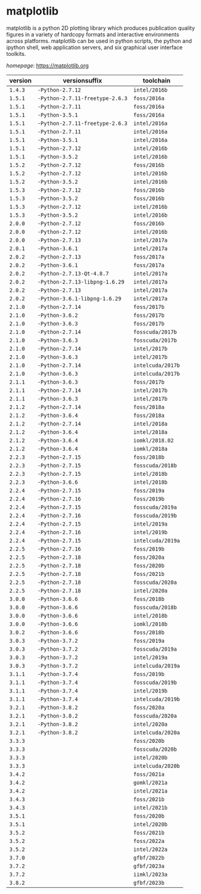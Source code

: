 # matplotlib

matplotlib is a python 2D plotting library which produces publication quality figures in a variety of  hardcopy formats and interactive environments across platforms. matplotlib can be used in python scripts, the python  and ipython shell, web application servers, and six graphical user interface toolkits.

*homepage*: <https://matplotlib.org>

version | versionsuffix | toolchain
--------|---------------|----------
``1.4.3`` | ``-Python-2.7.12`` | ``intel/2016b``
``1.5.1`` | ``-Python-2.7.11-freetype-2.6.3`` | ``foss/2016a``
``1.5.1`` | ``-Python-2.7.11`` | ``foss/2016a``
``1.5.1`` | ``-Python-3.5.1`` | ``foss/2016a``
``1.5.1`` | ``-Python-2.7.11-freetype-2.6.3`` | ``intel/2016a``
``1.5.1`` | ``-Python-2.7.11`` | ``intel/2016a``
``1.5.1`` | ``-Python-3.5.1`` | ``intel/2016a``
``1.5.1`` | ``-Python-2.7.12`` | ``intel/2016b``
``1.5.1`` | ``-Python-3.5.2`` | ``intel/2016b``
``1.5.2`` | ``-Python-2.7.12`` | ``foss/2016b``
``1.5.2`` | ``-Python-2.7.12`` | ``intel/2016b``
``1.5.2`` | ``-Python-3.5.2`` | ``intel/2016b``
``1.5.3`` | ``-Python-2.7.12`` | ``foss/2016b``
``1.5.3`` | ``-Python-3.5.2`` | ``foss/2016b``
``1.5.3`` | ``-Python-2.7.12`` | ``intel/2016b``
``1.5.3`` | ``-Python-3.5.2`` | ``intel/2016b``
``2.0.0`` | ``-Python-2.7.12`` | ``foss/2016b``
``2.0.0`` | ``-Python-2.7.12`` | ``intel/2016b``
``2.0.0`` | ``-Python-2.7.13`` | ``intel/2017a``
``2.0.1`` | ``-Python-3.6.1`` | ``intel/2017a``
``2.0.2`` | ``-Python-2.7.13`` | ``foss/2017a``
``2.0.2`` | ``-Python-3.6.1`` | ``foss/2017a``
``2.0.2`` | ``-Python-2.7.13-Qt-4.8.7`` | ``intel/2017a``
``2.0.2`` | ``-Python-2.7.13-libpng-1.6.29`` | ``intel/2017a``
``2.0.2`` | ``-Python-2.7.13`` | ``intel/2017a``
``2.0.2`` | ``-Python-3.6.1-libpng-1.6.29`` | ``intel/2017a``
``2.1.0`` | ``-Python-2.7.14`` | ``foss/2017b``
``2.1.0`` | ``-Python-3.6.2`` | ``foss/2017b``
``2.1.0`` | ``-Python-3.6.3`` | ``foss/2017b``
``2.1.0`` | ``-Python-2.7.14`` | ``fosscuda/2017b``
``2.1.0`` | ``-Python-3.6.3`` | ``fosscuda/2017b``
``2.1.0`` | ``-Python-2.7.14`` | ``intel/2017b``
``2.1.0`` | ``-Python-3.6.3`` | ``intel/2017b``
``2.1.0`` | ``-Python-2.7.14`` | ``intelcuda/2017b``
``2.1.0`` | ``-Python-3.6.3`` | ``intelcuda/2017b``
``2.1.1`` | ``-Python-3.6.3`` | ``foss/2017b``
``2.1.1`` | ``-Python-2.7.14`` | ``intel/2017b``
``2.1.1`` | ``-Python-3.6.3`` | ``intel/2017b``
``2.1.2`` | ``-Python-2.7.14`` | ``foss/2018a``
``2.1.2`` | ``-Python-3.6.4`` | ``foss/2018a``
``2.1.2`` | ``-Python-2.7.14`` | ``intel/2018a``
``2.1.2`` | ``-Python-3.6.4`` | ``intel/2018a``
``2.1.2`` | ``-Python-3.6.4`` | ``iomkl/2018.02``
``2.1.2`` | ``-Python-3.6.4`` | ``iomkl/2018a``
``2.2.3`` | ``-Python-2.7.15`` | ``foss/2018b``
``2.2.3`` | ``-Python-2.7.15`` | ``fosscuda/2018b``
``2.2.3`` | ``-Python-2.7.15`` | ``intel/2018b``
``2.2.3`` | ``-Python-3.6.6`` | ``intel/2018b``
``2.2.4`` | ``-Python-2.7.15`` | ``foss/2019a``
``2.2.4`` | ``-Python-2.7.16`` | ``foss/2019b``
``2.2.4`` | ``-Python-2.7.15`` | ``fosscuda/2019a``
``2.2.4`` | ``-Python-2.7.16`` | ``fosscuda/2019b``
``2.2.4`` | ``-Python-2.7.15`` | ``intel/2019a``
``2.2.4`` | ``-Python-2.7.16`` | ``intel/2019b``
``2.2.4`` | ``-Python-2.7.15`` | ``intelcuda/2019a``
``2.2.5`` | ``-Python-2.7.16`` | ``foss/2019b``
``2.2.5`` | ``-Python-2.7.18`` | ``foss/2020a``
``2.2.5`` | ``-Python-2.7.18`` | ``foss/2020b``
``2.2.5`` | ``-Python-2.7.18`` | ``foss/2021b``
``2.2.5`` | ``-Python-2.7.18`` | ``fosscuda/2020a``
``2.2.5`` | ``-Python-2.7.18`` | ``intel/2020a``
``3.0.0`` | ``-Python-3.6.6`` | ``foss/2018b``
``3.0.0`` | ``-Python-3.6.6`` | ``fosscuda/2018b``
``3.0.0`` | ``-Python-3.6.6`` | ``intel/2018b``
``3.0.0`` | ``-Python-3.6.6`` | ``iomkl/2018b``
``3.0.2`` | ``-Python-3.6.6`` | ``foss/2018b``
``3.0.3`` | ``-Python-3.7.2`` | ``foss/2019a``
``3.0.3`` | ``-Python-3.7.2`` | ``fosscuda/2019a``
``3.0.3`` | ``-Python-3.7.2`` | ``intel/2019a``
``3.0.3`` | ``-Python-3.7.2`` | ``intelcuda/2019a``
``3.1.1`` | ``-Python-3.7.4`` | ``foss/2019b``
``3.1.1`` | ``-Python-3.7.4`` | ``fosscuda/2019b``
``3.1.1`` | ``-Python-3.7.4`` | ``intel/2019b``
``3.1.1`` | ``-Python-3.7.4`` | ``intelcuda/2019b``
``3.2.1`` | ``-Python-3.8.2`` | ``foss/2020a``
``3.2.1`` | ``-Python-3.8.2`` | ``fosscuda/2020a``
``3.2.1`` | ``-Python-3.8.2`` | ``intel/2020a``
``3.2.1`` | ``-Python-3.8.2`` | ``intelcuda/2020a``
``3.3.3`` |  | ``foss/2020b``
``3.3.3`` |  | ``fosscuda/2020b``
``3.3.3`` |  | ``intel/2020b``
``3.3.3`` |  | ``intelcuda/2020b``
``3.4.2`` |  | ``foss/2021a``
``3.4.2`` |  | ``gomkl/2021a``
``3.4.2`` |  | ``intel/2021a``
``3.4.3`` |  | ``foss/2021b``
``3.4.3`` |  | ``intel/2021b``
``3.5.1`` |  | ``foss/2020b``
``3.5.1`` |  | ``intel/2020b``
``3.5.2`` |  | ``foss/2021b``
``3.5.2`` |  | ``foss/2022a``
``3.5.2`` |  | ``intel/2022a``
``3.7.0`` |  | ``gfbf/2022b``
``3.7.2`` |  | ``gfbf/2023a``
``3.7.2`` |  | ``iimkl/2023a``
``3.8.2`` |  | ``gfbf/2023b``

